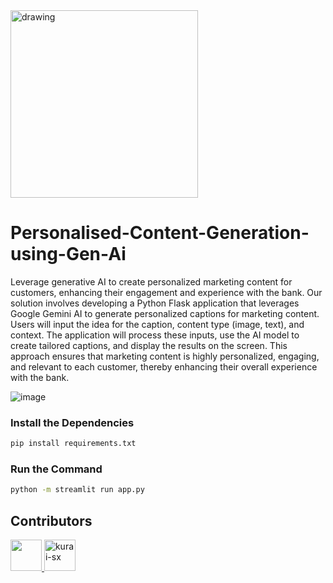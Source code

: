 <img src="" alt="drawing" width="300"/>

# Personalised-Content-Generation-using-Gen-Ai
Leverage generative AI to create personalized marketing content for customers, enhancing their engagement and experience with the bank.
Our solution involves developing a Python Flask application that leverages Google Gemini AI to generate personalized captions for marketing content. Users will input the idea for the caption, content type (image, text), and context. The application will process these inputs, use the AI model to create tailored captions, and display the results on the screen. This approach ensures that marketing content is highly personalized, engaging, and relevant to each customer, thereby enhancing their overall experience with the bank.


![image](https://github.com/user-attachments/assets/04886dd8-b27a-42d2-889d-5d466ff9fe44)

### Install the Dependencies

```bash
pip install requirements.txt
```

### Run the Command

```bash
python -m streamlit run app.py
```

## Contributors
<a target="_blank" href="https://github.com/Ganeshkharde1" ><img src="https://avatars.githubusercontent.com/u/97901582?v=4" width="50"/> </a> <a target="_blank" href="https://github.com/kurai-sx" ><img src="https://avatars.githubusercontent.com/u/84697122?v=4" href="https://github.com/kurai-sx" alt="kurai-sx" width="50"/></a>
